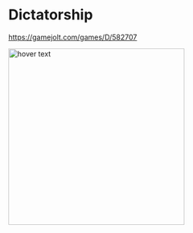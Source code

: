 # Dictatorship
https://gamejolt.com/games/D/582707

<img src="https://imgur.com/a/Ks4yrYJ" width="350" title="hover text">
